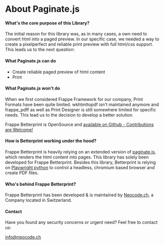 # About Paginate.js

#### What's the core purpose of this Library? <a href="#why-another-print-solution-for-frappe" id="why-another-print-solution-for-frappe"></a>

The initial reason for this library was, as in many cases, a own need to convert html into a paged preview. In our specific case, we needed a way to create a pixelperfect and reliable print preview with full html/css support. This leads us to the next question:

#### What Paginate.js can do

* Create reliable paged preview of html content
* Print&#x20;

#### What Paginate.js won't do

When we first considered Frappe Framework for our company, Print Formats have been quite limited. wkhtmltopdf isn't maintained anymore and frappe\_pdff as well as Print Designer is still somewhere limited for specific needs. This lead us to the decision to develop a better solution.

Frappe Betterprint is OpenSource and [available on Github - Contributions are Welcome!](https://github.com/neocode-it/frappe_betterprint)

#### How is Betterprint working under the hood? <a href="#how-is-betterprint-working-under-the-hood" id="how-is-betterprint-working-under-the-hood"></a>

Frappe Betterprint is heavily relying on an extended version of [paginate.js](https://github.com/neocode-it/paginatejs), which renders the html content into pages. This library has solely been developed for Frappe Betterprint. Besides this library, Betterprint is relying on [Playwright python](https://github.com/microsoft/playwright-python) to control a headless, chromium based browser and create PDF files.

#### Who's behind Frappe Betterprint? <a href="#whos-behind-frappe-betterprint" id="whos-behind-frappe-betterprint"></a>

Frappe Betterprint has been developed & is maintained by [Neocode.ch](https://neocode.ch), a Company located in Switzerland.

#### Contact <a href="#contact" id="contact"></a>

Have you found any security concerns or urgent need? Feel free to contact us:

info@neocode.ch

